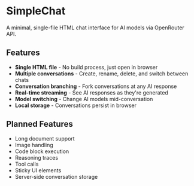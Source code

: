 # SimpleChat

A minimal, single-file HTML chat interface for AI models via OpenRouter API.

## Features

- **Single HTML file** - No build process, just open in browser
- **Multiple conversations** - Create, rename, delete, and switch between chats
- **Conversation branching** - Fork conversations at any AI response
- **Real-time streaming** - See AI responses as they're generated
- **Model switching** - Change AI models mid-conversation
- **Local storage** - Conversations persist in browser

## Planned Features

- Long document support
- Image handling
- Code block execution
- Reasoning traces
- Tool calls
- Sticky UI elements
- Server-side conversation storage
